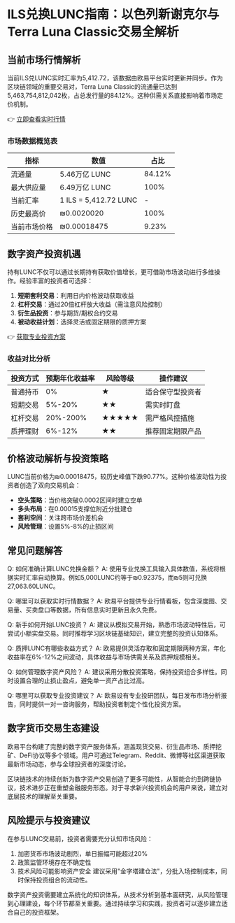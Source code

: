 # ILS兑换LUNC指南：以色列新谢克尔与Terra Luna Classic交易全解析

## 当前市场行情解析
当前ILS兑LUNC实时汇率为5,412.72，该数据由欧易平台实时更新并同步。作为区块链领域的重要交易对，Terra Luna Classic的流通量已达到5,463,754,812,042枚，占总发行量的84.12%。这种供需关系直接影响着市场定价机制。

👉 [立即查看实时行情](https://bit.ly/okx_welcome)

### 市场数据概览表
| 指标                | 数值                      | 占比   |
|---------------------|--------------------------|--------|
| 流通量              | 5.46万亿 LUNC             | 84.12% |
| 最大供应量          | 6.49万亿 LUNC             | 100%   |
| 当前汇率            | 1 ILS = 5,412.72 LUNC     | -      |
| 历史最高价          | ₪0.0020020               | 100%   |
| 当前市场价格        | ₪0.00018475              | 9.23%  |

## 数字资产投资机遇
持有LUNC不仅可以通过长期持有获取价值增长，更可借助市场波动进行多维操作。经验丰富的投资者可选择：

1. **短期套利交易**：利用日内价格波动获取收益
2. **杠杆交易**：通过20倍杠杆放大收益（需注意风险控制）
3. **衍生品投资**：参与期货/期权合约交易
4. **被动收益计划**：选择灵活或固定期限的质押方案

👉 [获取专业投资方案](https://bit.ly/okx_welcome)

### 收益对比分析
| 投资方式       | 预期年化收益率 | 风险等级 | 操作建议               |
|----------------|----------------|----------|------------------------|
| 普通持币       | 0%             | ★        | 适合保守型投资者       |
| 短期交易       | 5%-20%         | ★★       | 需实时盯盘             |
| 杠杆交易       | 20%-200%       | ★★★★★    | 需严格风控措施         |
| 质押理财       | 6%-12%         | ★★       | 推荐固定期限产品       |

## 价格波动解析与投资策略
LUNC当前价格为₪0.00018475，较历史峰值下跌90.77%。这种价格波动性为投资者创造了双向交易机会：

- **空头策略**：当价格突破0.0002区间时建立空单
- **多头布局**：在0.00015支撑位附近分批建仓
- **套利空间**：关注跨市场价差机会
- **风险管理**：设置5%-8%的止损区间

## 常见问题解答

Q: 如何准确计算LUNC兑换金额？
A: 使用专业兑换工具输入具体数值，系统将根据实时汇率自动换算。例如5,000LUNC约等于₪0.92375，而₪5则可兑换27,063.60LUNC。

Q: 哪里可以获取实时行情数据？
A: 欧易平台提供专业行情看板，包含深度图、交易量、买卖盘口等数据，所有信息实时更新且永久免费。

Q: 新手如何开始LUNC投资？
A: 建议从模拟交易开始，熟悉市场波动特性后，可尝试小额实盘交易。同时推荐学习区块链基础知识，建立完整的投资认知体系。

Q: 质押LUNC有哪些收益方式？
A: 欧易提供灵活存取和固定期限两种方案，年化收益率在6%-12%之间波动，具体收益与市场供需关系及质押规模相关。

Q: 如何管理数字资产风险？
A: 建议采用分散投资策略，保持投资组合多样性。同时设置合理的止损止盈点，避免单一资产占比过高。

Q: 哪里可以获取专业投资建议？
A: 欧易设有专业投研团队，每日发布市场分析报告，同时提供一对一咨询服务，帮助投资者制定个性化投资方案。

## 数字货币交易生态建设
欧易平台构建了完整的数字资产服务体系，涵盖现货交易、衍生品市场、质押挖矿、DeFi协议等多个领域。用户可通过Telegram、Reddit、微博等社区渠道获取最新市场动态，参与全球投资者的深度讨论。

区块链技术的持续创新为数字资产交易创造了更多可能性，从智能合约到跨链协议，技术进步正在重塑金融服务形态。对于寻求新兴投资机会的用户来说，建立对底层技术的理解至关重要。

## 风险提示与投资建议
在参与LUNC交易前，投资者需要充分认知市场风险：
1. 加密货币市场波动剧烈，单日振幅可能超过20%
2. 政策监管环境存在不确定性
3. 技术风险可能影响资产安全
建议采用"金字塔建仓法"，分批入场控制成本，同时保持投资组合的流动性。

数字资产投资需要建立系统化的知识体系，从技术分析到基本面研究，从风险管理到心理建设，每个环节都至关重要。通过持续学习和实践，投资者可以逐步建立适合自己的投资框架。